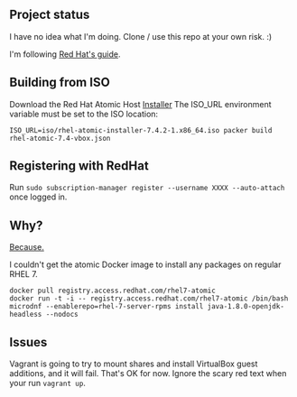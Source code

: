 ## Project status
I have no idea what I'm doing.  Clone / use this repo at your own risk. :)

I'm following [Red Hat's guide](https://access.redhat.com/documentation/en-us/red_hat_enterprise_linux_atomic_host/7/single/installation_and_configuration_guide).

## Building from ISO
Download the Red Hat Atomic Host [Installer](https://access.redhat.com/downloads/content/271)
The ISO_URL environment variable must be set to the ISO location:

    ISO_URL=iso/rhel-atomic-installer-7.4.2-1.x86_64.iso packer build rhel-atomic-7.4-vbox.json

## Registering with RedHat
Run `sudo subscription-manager register --username XXXX --auto-attach` once logged in.

## Why?
[Because.](http://rhelblog.redhat.com/2017/03/13/introducing-the-red-hat-enterprise-linux-atomic-base-image/)

I couldn't get the atomic Docker image to install any packages on regular RHEL 7.

    docker pull registry.access.redhat.com/rhel7-atomic
    docker run -t -i -- registry.access.redhat.com/rhel7-atomic /bin/bash
    microdnf --enablerepo=rhel-7-server-rpms install java-1.8.0-openjdk-headless --nodocs

## Issues
Vagrant is going to try to mount shares and install VirtualBox guest additions, and it will fail.
That's OK for now.  Ignore the scary red text when your run `vagrant up`.
